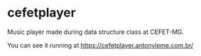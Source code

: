# cefetplayer

Music player made during data structure class at CEFET-MG. 

You can see it running at https://cefetplayer.antonyleme.com.br/
